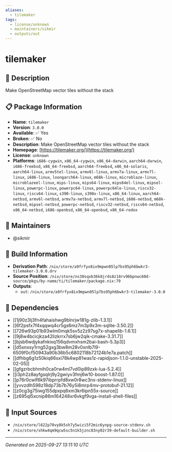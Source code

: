 ```yaml
---
aliases:
  - tilemaker
tags:
  - license/unknown
  - maintainers/sikmir
  - outputs/out
---
```


# tilemaker

## 📝 Description

Make OpenStreetMap vector tiles without the stack

## 📋 Package Information

- **Name**: `tilemaker`
- **Version**: `3.0.0`
- **Available**: ✅ Yes
- **Broken**: ✅ No
- **Description**: Make OpenStreetMap vector tiles without the stack
- **Homepage**: [https://tilemaker.org/](https://tilemaker.org/)
- **License**: `unknown`
- **Platforms**: `i686-cygwin`, `x86_64-cygwin`, `x86_64-darwin`, `aarch64-darwin`, `i686-freebsd`, `x86_64-freebsd`, `aarch64-freebsd`, `x86_64-solaris`, `aarch64-linux`, `armv5tel-linux`, `armv6l-linux`, `armv7a-linux`, `armv7l-linux`, `i686-linux`, `loongarch64-linux`, `m68k-linux`, `microblaze-linux`, `microblazeel-linux`, `mips-linux`, `mips64-linux`, `mips64el-linux`, `mipsel-linux`, `powerpc-linux`, `powerpc64-linux`, `powerpc64le-linux`, `riscv32-linux`, `riscv64-linux`, `s390-linux`, `s390x-linux`, `x86_64-linux`, `aarch64-netbsd`, `armv6l-netbsd`, `armv7a-netbsd`, `armv7l-netbsd`, `i686-netbsd`, `m68k-netbsd`, `mipsel-netbsd`, `powerpc-netbsd`, `riscv32-netbsd`, `riscv64-netbsd`, `x86_64-netbsd`, `i686-openbsd`, `x86_64-openbsd`, `x86_64-redox`
## 👥 Maintainers

- @sikmir


## 🔧 Build Information

- **Derivation Path**: `/nix/store/a9frfyx8ix9mpwn05lp7bs95ph6bwkr3-tilemaker-3.0.0.drv`
- **Source Position**: `/nix/store/ns30sqxb36k8jrds8z18rv96bpnwc60d-source/pkgs/by-name/ti/tilemaker/package.nix:79`
- **Outputs**:
  - `out`:  `/nix/store/a9frfyx8ix9mpwn05lp7bs95ph6bwkr3-tilemaker-3.0.0`

## 🔗 Dependencies

- [[1j90z3lj3fn4fahaishwg9blnrjw181g-zlib-1.3.1]]
- [[6f2psfx7f4xqqwq4cr5gs6mz7m3p9x3m-sqlite-3.50.2]]
- [[726w93p01b93wlm0mqk5sv5z2z97sg7x-shapelib-1.6.1]]
- [[9j8w4bcicjkza42lizkrrx7sb6jw2qik-cmake-3.31.7]]
- [[bjsb6wdjykafnkixq156qdvmxhsm2bai-bash-5.3p3]]
- [[d5xnxsy1rng52gxg3bw8m28v0xnlb7l9-6509f0cf50943a90b36b5c6802118b72124b1e7a.patch]]
- [[dfhbg6g1z50kiq66sxi78k4wp81was1z-rapidjson-1.1.0-unstable-2025-02-05]]
- [[gfgzrbcbhmih0ca0rw4ml7vd0ip89zxk-lua-5.2.4]]
- [[i3ph2z8ayfgsqlrj9y2gwiyv3fmj6w10-boost-1.87.0]]
- [[p76r0cwlf6k97ibprrpfd8xw0r8wc3nx-stdenv-linux]]
- [[yvvzdlh598z18dp73b7b76y5i8mrp4mv-protobuf-21.12]]
- [[z0cg3g75iwg155dpxpq6xm3kr6ipn55x-source]]
- [[z695ql5xcnip86m164248xr6vkgf9vga-install-shell-files]]

## 📁 Input Sources

- `/nix/store/l622p70vy8k5sh7y5wizi5f2mic6ynpg-source-stdenv.sh`
- `/nix/store/shkw4qm9qcw5sc5n1k5jznc83ny02r39-default-builder.sh`

---
*Generated on 2025-09-27 13:11:10 UTC*
